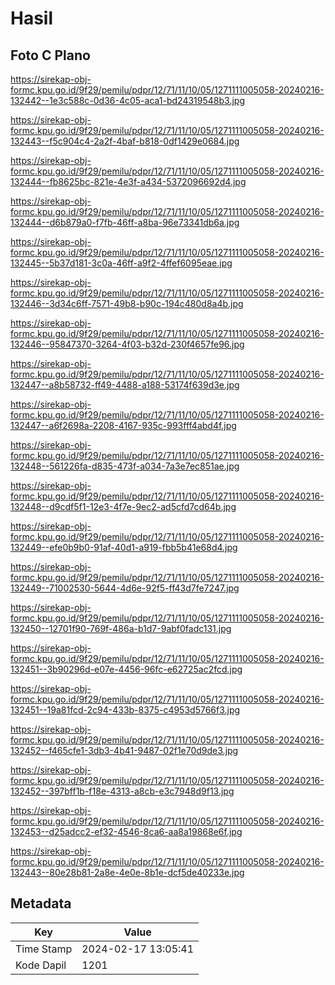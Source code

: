 # Hasil

## Foto C Plano

https://sirekap-obj-formc.kpu.go.id/9f29/pemilu/pdpr/12/71/11/10/05/1271111005058-20240216-132442--1e3c588c-0d36-4c05-aca1-bd24319548b3.jpg

https://sirekap-obj-formc.kpu.go.id/9f29/pemilu/pdpr/12/71/11/10/05/1271111005058-20240216-132443--f5c904c4-2a2f-4baf-b818-0df1429e0684.jpg

https://sirekap-obj-formc.kpu.go.id/9f29/pemilu/pdpr/12/71/11/10/05/1271111005058-20240216-132444--fb8625bc-821e-4e3f-a434-5372096692d4.jpg

https://sirekap-obj-formc.kpu.go.id/9f29/pemilu/pdpr/12/71/11/10/05/1271111005058-20240216-132444--d6b879a0-f7fb-46ff-a8ba-96e73341db6a.jpg

https://sirekap-obj-formc.kpu.go.id/9f29/pemilu/pdpr/12/71/11/10/05/1271111005058-20240216-132445--5b37d181-3c0a-46ff-a9f2-4ffef6095eae.jpg

https://sirekap-obj-formc.kpu.go.id/9f29/pemilu/pdpr/12/71/11/10/05/1271111005058-20240216-132446--3d34c6ff-7571-49b8-b90c-194c480d8a4b.jpg

https://sirekap-obj-formc.kpu.go.id/9f29/pemilu/pdpr/12/71/11/10/05/1271111005058-20240216-132446--95847370-3264-4f03-b32d-230f4657fe96.jpg

https://sirekap-obj-formc.kpu.go.id/9f29/pemilu/pdpr/12/71/11/10/05/1271111005058-20240216-132447--a8b58732-ff49-4488-a188-53174f639d3e.jpg

https://sirekap-obj-formc.kpu.go.id/9f29/pemilu/pdpr/12/71/11/10/05/1271111005058-20240216-132447--a6f2698a-2208-4167-935c-993fff4abd4f.jpg

https://sirekap-obj-formc.kpu.go.id/9f29/pemilu/pdpr/12/71/11/10/05/1271111005058-20240216-132448--561226fa-d835-473f-a034-7a3e7ec851ae.jpg

https://sirekap-obj-formc.kpu.go.id/9f29/pemilu/pdpr/12/71/11/10/05/1271111005058-20240216-132448--d9cdf5f1-12e3-4f7e-9ec2-ad5cfd7cd64b.jpg

https://sirekap-obj-formc.kpu.go.id/9f29/pemilu/pdpr/12/71/11/10/05/1271111005058-20240216-132449--efe0b9b0-91af-40d1-a919-fbb5b41e68d4.jpg

https://sirekap-obj-formc.kpu.go.id/9f29/pemilu/pdpr/12/71/11/10/05/1271111005058-20240216-132449--71002530-5644-4d6e-92f5-ff43d7fe7247.jpg

https://sirekap-obj-formc.kpu.go.id/9f29/pemilu/pdpr/12/71/11/10/05/1271111005058-20240216-132450--12701f90-769f-486a-b1d7-9abf0fadc131.jpg

https://sirekap-obj-formc.kpu.go.id/9f29/pemilu/pdpr/12/71/11/10/05/1271111005058-20240216-132451--3b90296d-e07e-4456-96fc-e62725ac2fcd.jpg

https://sirekap-obj-formc.kpu.go.id/9f29/pemilu/pdpr/12/71/11/10/05/1271111005058-20240216-132451--19a81fcd-2c94-433b-8375-c4953d5766f3.jpg

https://sirekap-obj-formc.kpu.go.id/9f29/pemilu/pdpr/12/71/11/10/05/1271111005058-20240216-132452--f465cfe1-3db3-4b41-9487-02f1e70d9de3.jpg

https://sirekap-obj-formc.kpu.go.id/9f29/pemilu/pdpr/12/71/11/10/05/1271111005058-20240216-132452--397bff1b-f18e-4313-a8cb-e3c7948d9f13.jpg

https://sirekap-obj-formc.kpu.go.id/9f29/pemilu/pdpr/12/71/11/10/05/1271111005058-20240216-132453--d25adcc2-ef32-4546-8ca6-aa8a19868e6f.jpg

https://sirekap-obj-formc.kpu.go.id/9f29/pemilu/pdpr/12/71/11/10/05/1271111005058-20240216-132443--80e28b81-2a8e-4e0e-8b1e-dcf5de40233e.jpg


## Metadata

| Key        | Value               |
| ---------- | ------------------- |
| Time Stamp | 2024-02-17 13:05:41 |
| Kode Dapil | 1201                |



